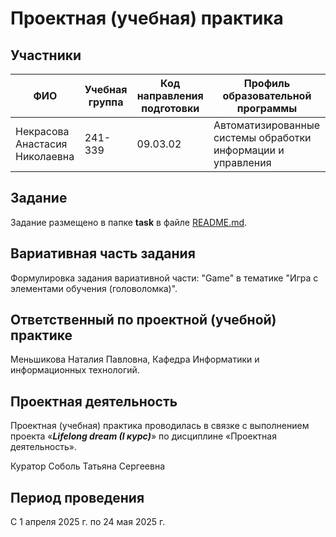 # Проектная (учебная) практика

## Участники

| ФИО | Учебная группа | Код направления подготовки | Профиль образовательной программы |
|-|-|-|-|
| Некрасова Анастасия Николаевна |241-339|09.03.02|Автоматизированные системы обработки информации и управления|

## Задание

Задание размещено в папке **task** в файле [README.md](task/README.md).

## Вариативная часть задания

Формулировка задания вариативной части: "Game" в тематике "Игра с элементами обучения (головоломка)".

## Ответственный по проектной (учебной) практике

Меньшикова
Наталия
Павловна, Кафедра Информатики и информационных технологий.

## Проектная деятельность

Проектная (учебная) практика проводилась в связке с выполнением проекта «***Lifelong dream (I курс)***» по дисциплине «Проектная деятельность».

Куратор Соболь Татьяна Сергеевна

## Период проведения

С 1 апреля 2025 г. по 24 мая 2025 г.
